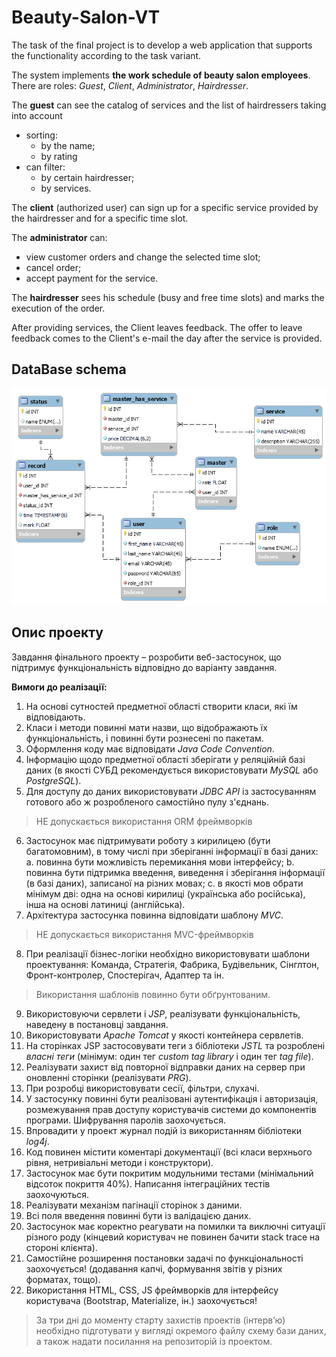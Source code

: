 # Beauty-Salon-VT

The task of the final project is to develop a web application that supports the functionality according to the task variant.

The system implements **the work schedule of beauty salon employees**. There are roles: *Guest*, *Client*, *Administrator*, *Hairdresser*.

The **guest** can see the catalog of services and the list of hairdressers taking into account
- sorting:
  - by the name;
  - by rating
- can filter:
  - by certain hairdresser;
  - by services.

The **client** (authorized user) can sign up for a specific service provided by the hairdresser and for a specific time slot.

The **administrator** can:
- view customer orders and change the selected time slot;
- cancel order;
- accept payment for the service.

The **hairdresser** sees his schedule (busy and free time slots) and marks the execution of the order.

After providing services, the Client leaves feedback. The offer to leave feedback comes to the Client's e-mail the day after the service is provided.

## DataBase schema
![This is an image](https://github.com/vtytukh/Beauty-Salon-VT/blob/master/sql/beauty_salon_db.png)

## Опис проекту

Завдання фінального проекту – розробити веб-застосунок, що підтримує функціональність відповідно до варіанту завдання.

**Вимоги до реалізації:**

1. На основі сутностей предметної області створити класи, які їм відповідають.
2. Класи і методи повинні мати назви, що відображають їх функціональність, і повинні бути рознесені по пакетам.
3. Оформлення коду має відповідати *Java Code Convention*.
4. Інформацію щодо предметної області зберігати у реляційній базі даних (в якості СУБД рекомендується використовувати *MySQL* або *PostgreSQL*).
5. Для доступу до даних використовувати *JDBC API* із застосуванням готового або ж розробленого самостійно пулу з'єднань.
> НЕ допускається використання ORM фреймворків
6. Застосунок має підтримувати роботу з кирилицею (бути багатомовним), в тому числі при зберіганні інформації в базі даних:
a. повинна бути можливість перемикання мови інтерфейсу;
b. повинна бути підтримка введення, виведення і зберігання інформації (в базі даних), записаної на різних мовах;
c. в якості мов обрати мінімум дві: одна на основі кирилиці (українська або російська), інша на основі латиниці (англійська).
7. Архітектура застосунка повинна відповідати шаблону *MVC*.
> НЕ допускається використання MVC-фреймворків
8. При реалізації бізнес-логіки необхідно використовувати шаблони проектування: Команда, Стратегія, Фабрика, Будівельник, Сінглтон, Фронт-контролер, Спостерігач, Адаптер та ін.
> Використання шаблонів повинно бути обґрунтованим.
9. Використовуючи сервлети і *JSP*, реалізувати функціональність, наведену в постановці завдання.
10. Використовувати *Apache Tomcat* у якості контейнера сервлетів.
11. На сторінках JSP застосовувати теги з бібліотеки *JSTL* та розроблені *власні теги* (мінімум: один тег *custom tag library* і один тег *tag file*).
12. Реалізувати захист від повторної відправки даних на сервер при оновленні сторінки (реалізувати *PRG*).
13. При розробці використовувати сесії, фільтри, слухачі.
14. У застосунку повинні бути реалізовані аутентифікація і авторизація, розмежування прав доступу користувачів системи до компонентів програми. Шифрування паролів заохочується.
15. Впровадити у проект журнал подій із використанням бібліотеки *log4j*.
16. Код повинен містити коментарі документації (всі класи верхнього рівня, нетривіальні методи і конструктори).
17. Застосунок має бути покритим модульними тестами (мінімальний відсоток покриття 40%). Написання інтеграційних тестів заохочуються.
18. Реалізувати механізм пагінації сторінок з даними.
19. Всі поля введення повинні бути із валідацією даних.
20. Застосунок має коректно реагувати на помилки та виключні ситуації різного роду (кінцевий користувач не повинен бачити stack trace на стороні клієнта).
21. Самостійне розширення постановки задачі по функціональності заохочується! (додавання капчі, формування звітів у різних форматах, тощо).
22. Використання HTML, CSS, JS фреймворків для інтерфейсу користувача (Bootstrap, Materialize, ін.) заохочується!
> За три дні до моменту старту захистів проектів (інтерв’ю) необхідно підготувати у вигляді окремого файлу схему бази даних, а також надати посилання на репозиторій із проектом.

